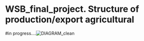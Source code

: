 # WSB_final_project. Structure of production/export agricultural
#in progress....![DIAGRAM_clean](https://user-images.githubusercontent.com/92331227/168657300-631bb082-4e96-41ac-8167-6af8ab03b08e.png)
